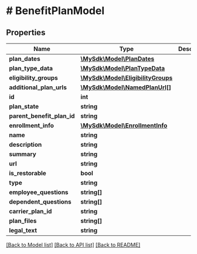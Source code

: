 # # BenefitPlanModel

## Properties

Name | Type | Description | Notes
------------ | ------------- | ------------- | -------------
**plan_dates** | [**\MySdk\Model\PlanDates**](PlanDates.md) |  | [optional]
**plan_type_data** | [**\MySdk\Model\PlanTypeData**](PlanTypeData.md) |  | [optional]
**eligibility_groups** | [**\MySdk\Model\EligibilityGroups**](EligibilityGroups.md) |  | [optional]
**additional_plan_urls** | [**\MySdk\Model\NamedPlanUrl[]**](NamedPlanUrl.md) |  | [optional]
**id** | **int** |  | [optional]
**plan_state** | **string** |  | [optional]
**parent_benefit_plan_id** | **string** |  | [optional]
**enrollment_info** | [**\MySdk\Model\EnrollmentInfo**](EnrollmentInfo.md) |  | [optional]
**name** | **string** |  | [optional]
**description** | **string** |  | [optional]
**summary** | **string** |  | [optional]
**url** | **string** |  | [optional]
**is_restorable** | **bool** |  | [optional]
**type** | **string** |  | [optional]
**employee_questions** | **string[]** |  | [optional]
**dependent_questions** | **string[]** |  | [optional]
**carrier_plan_id** | **string** |  | [optional]
**plan_files** | **string[]** |  | [optional]
**legal_text** | **string** |  | [optional]

[[Back to Model list]](../../README.md#models) [[Back to API list]](../../README.md#endpoints) [[Back to README]](../../README.md)

